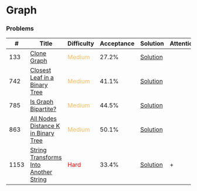 Graph
===

### Problems
| #   | Title | Difficulty | Acceptance | Solution  | Attention |
| --- | --- | --- | --- | --- | --- |
|133 | [Clone Graph](https://leetcode.com/problems/clone-graph/) | <span style="color:#FABC60">Medium</span> | 27.2% |[Solution](../problems/133.md) | |
| 742 | [Closest Leaf in a Binary Tree](https://leetcode.com/problems/closest-leaf-in-a-binary-tree/) | <span style="color:#FABC60">Medium</span>| 41.1% |[Solution](../problems/742.md) | |
| 785 | [Is Graph Bipartite?](https://leetcode.com/problems/is-graph-bipartite/) |<span style="color:#FABC60">Medium</span>   | 44.5% |[Solution](../problems/785.md) | |
| 863 |[All Nodes Distance K in Binary Tree](https://leetcode.com/problems/all-nodes-distance-k-in-binary-tree/) | <span style="color:#FABC60">Medium</span> | 50.1% |[Solution](../problems/863.md) | |
| 1153 | [String Transforms Into Another String](https://leetcode.com/problems/string-transforms-into-another-string/) | <span style="color:red">Hard</span>| 33.4% |[Solution](../problems/1153.md) | + |